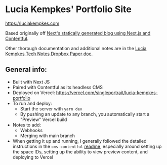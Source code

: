 # Lucia Kempkes' Portfolio Site

https://luciakempkes.com

Based originally off [Next's statically generated blog using Next.js and Contentful](https://github.com/vercel/next.js/tree/master/examples/cms-contentful).

Other thorough documentation and additional notes are in the [Lucia Kempkes Tech Notes Dropbox Paper doc](https://paper.dropbox.com/doc/Lucia-Kempkes-Tech-Notes--A2ZF4df9MOhnBeG2AwsisAMJAg-eUaI6KAuBvR2NsF2W03ra).

## General info:

- Built with Next JS
- Paired with Contentful as its headless CMS
- Deployed on Vercel: https://vercel.com/singleportrait/lucia-kempkes-portfolio
- To run and deploy:
  - Start the server with `yarn dev`
  - By pushing an update to any branch, you automatically start a "Preview" Vercel build
- Notes to add:
  - Webhooks
  - Merging with main branch
- When getting it up and running, I generally followed the detailed instructions in the `cms-contentful` [readme](https://github.com/vercel/next.js/tree/master/examples/cms-contentful), especially around setting up the space IDs, setting up the ability to view preview content, and deploying to Vercel
